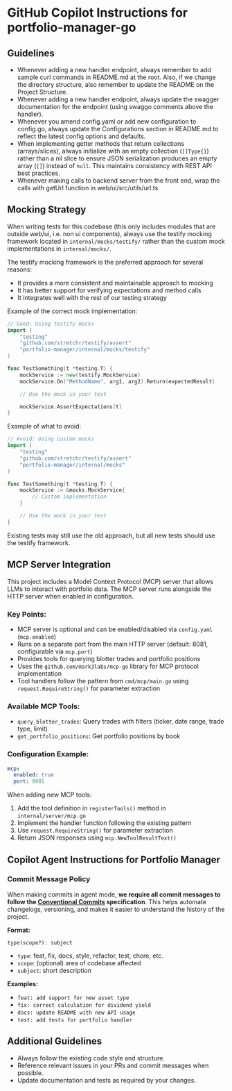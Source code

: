 # GitHub Copilot Instructions for portfolio-manager-go

## Guidelines

- Whenever adding a new handler endpoint, always remember to add sample curl commands in README.md at the root. Also, if we change the directory structure, also remember to update the README on the Project Structure.
- Whenever adding a new handler endpoint, always update the swagger documentation for the endpoint (using swaggo comments above the handler).
- Whenever you amend config.yaml or add new configuration to config.go, always update the Configurations section in README.md to reflect the latest config options and defaults.
- When implementing getter methods that return collections (arrays/slices), always initialize with an empty collection (`[]Type{}`) rather than a nil slice to ensure JSON serialization produces an empty array (`[]`) instead of `null`. This maintains consistency with REST API best practices.
- Whenever making calls to backend server from the front end, wrap the calls with getUrl function in web/ui/src/utils/url.ts

## Mocking Strategy

When writing tests for this codebase (this only includes modules that are outside web/ui, i.e. non ui components), always use the testify mocking framework located in `internal/mocks/testify/` rather than the custom mock implementations in `internal/mocks/`.

The testify mocking framework is the preferred approach for several reasons:

- It provides a more consistent and maintainable approach to mocking
- It has better support for verifying expectations and method calls
- It integrates well with the rest of our testing strategy

Example of the correct mock implementation:

```go
// Good: Using testify mocks
import (
    "testing"
    "github.com/stretchr/testify/assert"
    "portfolio-manager/internal/mocks/testify"
)

func TestSomething(t *testing.T) {
    mockService := new(testify.MockService)
    mockService.On("MethodName", arg1, arg2).Return(expectedResult)

    // Use the mock in your test

    mockService.AssertExpectations(t)
}
```

Example of what to avoid:

```go
// Avoid: Using custom mocks
import (
    "testing"
    "github.com/stretchr/testify/assert"
    "portfolio-manager/internal/mocks"
)

func TestSomething(t *testing.T) {
    mockService := &mocks.MockService{
        // Custom implementation
    }

    // Use the mock in your test
}
```

Existing tests may still use the old approach, but all new tests should use the testify framework.

## MCP Server Integration

This project includes a Model Context Protocol (MCP) server that allows LLMs to interact with portfolio data. The MCP server runs alongside the HTTP server when enabled in configuration.

### Key Points:

- MCP server is optional and can be enabled/disabled via `config.yaml` (`mcp.enabled`)
- Runs on a separate port from the main HTTP server (default: 8081, configurable via `mcp.port`)
- Provides tools for querying blotter trades and portfolio positions
- Uses the `github.com/mark3labs/mcp-go` library for MCP protocol implementation
- Tool handlers follow the pattern from `cmd/mcp/main.go` using `request.RequireString()` for parameter extraction

### Available MCP Tools:

- `query_blotter_trades`: Query trades with filters (ticker, date range, trade type, limit)
- `get_portfolio_positions`: Get portfolio positions by book

### Configuration Example:

```yaml
mcp:
  enabled: true
  port: 8081
```

When adding new MCP tools:

1. Add the tool definition in `registerTools()` method in `internal/server/mcp.go`
2. Implement the handler function following the existing pattern
3. Use `request.RequireString()` for parameter extraction
4. Return JSON responses using `mcp.NewToolResultText()`

## Copilot Agent Instructions for Portfolio Manager

### Commit Message Policy

When making commits in agent mode, **we require all commit messages to follow the [Conventional Commits](https://www.conventionalcommits.org/) specification**. This helps automate changelogs, versioning, and makes it easier to understand the history of the project.

**Format:**

```
type(scope?): subject
```

- `type`: feat, fix, docs, style, refactor, test, chore, etc.
- `scope`: (optional) area of codebase affected
- `subject`: short description

**Examples:**

- `feat: add support for new asset type`
- `fix: correct calculation for dividend yield`
- `docs: update README with new API usage`
- `test: add tests for portfolio handler`

## Additional Guidelines

- Always follow the existing code style and structure.
- Reference relevant issues in your PRs and commit messages when possible.
- Update documentation and tests as required by your changes.
